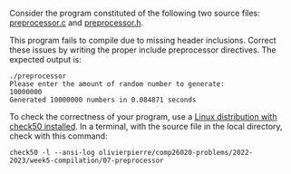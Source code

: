 Consider the program constituted of the following two source files:
[preprocessor.c](preprocessor.c) and [preprocessor.h](preprocessor.h).

This program fails to compile due to missing header inclusions. Correct these
issues by writing the proper include preprocessor directives. The expected
output is:

```
./preprocessor
Please enter the amount of random number to generate:
10000000
Generated 10000000 numbers in 0.084871 seconds
```

To check the correctness of your program, use a
[Linux distribution with check50 installed](https://github.com/olivierpierre/comp26020-devcontainer).
In a terminal, with the source file in the local directory, check with this
command:

```shell
check50 -l --ansi-log olivierpierre/comp26020-problems/2022-2023/week5-compilation/07-preprocessor
```
